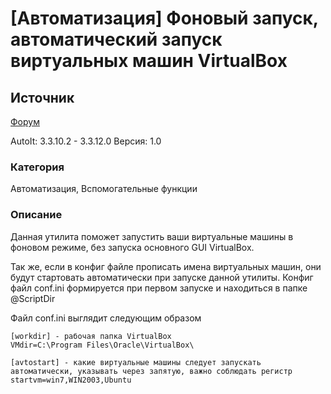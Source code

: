 # [Автоматизация] Фоновый запуск, автоматический запуск виртуальных машин VirtualBox

## Источник

[Форум](http://autoit-script.ru/index.php?topic=20927.0)

AutoIt: 3.3.10.2 - 3.3.12.0
Версия: 1.0

### Категория
Автоматизация, Вспомогательные функции

### Описание
Данная утилита поможет запустить ваши виртуальные машины в фоновом режиме, без запуска основного GUI VirtualBox.

Так же, если в конфиг файле прописать имена виртуальных машин, они будут стартовать автоматически при запуске данной утилиты. Конфиг файл conf.ini формируется при первом запуске и находиться в папке @ScriptDir

Файл conf.ini выглядит следующим образом

```
[workdir] - рабочая папка VirtualBox
VMdir=C:\Program Files\Oracle\VirtualBox\

[avtostart] - какие виртуальные машины следует запускать автоматически, указывать через запятую, важно соблюдать регистр
startvm=win7,WIN2003,Ubuntu
```